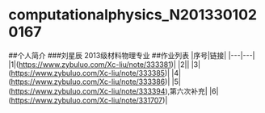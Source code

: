 # computationalphysics_N2013301020167
##个人简介
###刘星辰 2013级材料物理专业
##作业列表
|序号|链接|
|---|---|
|1|(https://www.zybuluo.com/Xc-liu/note/333381)|
|2||
|3|(https://www.zybuluo.com/Xc-liu/note/333385)|
|4|(https://www.zybuluo.com/Xc-liu/note/333386)|
|5|(https://www.zybuluo.com/Xc-liu/note/333394),第六次补充|
|6|(https://www.zybuluo.com/Xc-liu/note/331707)|
